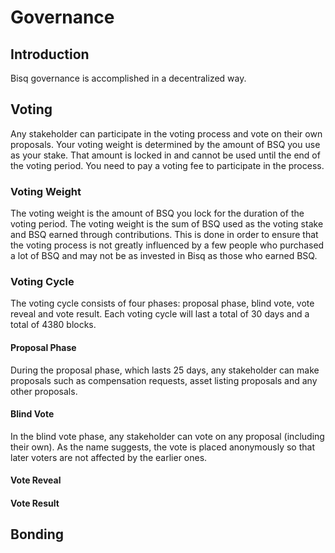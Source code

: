 # Governance

## Introduction

Bisq governance is accomplished in a decentralized way. 

## Voting
Any stakeholder can participate in the voting process and vote on their own proposals. 
Your voting weight is determined by the amount of BSQ you use as your stake. 
That amount is locked in and cannot be used until the end of the voting period. 
You need to pay a voting fee to participate in the process.

### Voting Weight
The voting weight is the amount of BSQ you lock for the duration of the voting period. The voting weight is the sum of BSQ used as the voting stake and BSQ earned through contributions. This is done in order to ensure that the voting process is not greatly influenced by a few people who purchased a lot of BSQ and may not be as invested in Bisq as those who earned BSQ.

### Voting Cycle
The voting cycle consists of four phases: proposal phase, blind vote, vote reveal and vote result. Each voting cycle will last a total of 30 days and a total of 4380 blocks. 

#### Proposal Phase
During the proposal phase, which lasts 25 days, any stakeholder can make proposals such as compensation requests, asset listing proposals and any other proposals. 

#### Blind Vote 
In the blind vote phase, any stakeholder can vote on any proposal (including their own). As the name suggests, the vote is placed anonymously so that later voters are not affected by the earlier ones.

#### Vote Reveal

#### Vote Result

## Bonding
